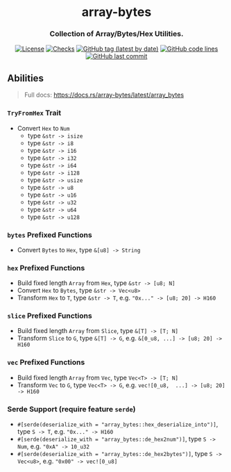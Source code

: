 <div align="center">

<!-- Logo -->
<!-- ![array-bytes]() -->

# array-bytes
### Collection of Array/Bytes/Hex Utilities.

[![License](https://img.shields.io/badge/License-GPLv3-blue.svg)](https://www.gnu.org/licenses/gpl-3.0)
[![Checks](https://github.com/hack-ink/array-bytes/actions/workflows/checks.yml/badge.svg?branch=main)](https://github.com/hack-ink/array-bytes/actions/workflows/checks.yml)
[![GitHub tag (latest by date)](https://img.shields.io/github/v/tag/hack-ink/array-bytes)](https://github.com/hack-ink/array-bytes/tags)
[![GitHub code lines](https://tokei.rs/b1/github/hack-ink/array-bytes)](https://github.com/hack-ink/array-bytes)
[![GitHub last commit](https://img.shields.io/github/last-commit/hack-ink/array-bytes?color=red&style=plastic)](https://github.com/hack-ink/array-bytes)

</div>

## Abilities
> Full docs: https://docs.rs/array-bytes/latest/array_bytes

### `TryFromHex` Trait
- Convert `Hex` to `Num`
	- type `&str -> isize`
	- type `&str -> i8`
	- type `&str -> i16`
	- type `&str -> i32`
	- type `&str -> i64`
	- type `&str -> i128`
	- type `&str -> usize`
	- type `&str -> u8`
	- type `&str -> u16`
	- type `&str -> u32`
	- type `&str -> u64`
	- type `&str -> u128`

### `bytes` Prefixed Functions
- Convert `Bytes` to `Hex`, type `&[u8] -> String`

### `hex` Prefixed Functions
- Build fixed length `Array` from `Hex`, type `&str -> [u8; N]`
- Convert `Hex` to `Bytes`, type  `&str -> Vec<u8>`
- Transform `Hex` to `T`, type `&str -> T`, e.g. `"0x..." -> [u8; 20] -> H160`

### `slice` Prefixed Functions
- Build fixed length `Array` from `Slice`, type `&[T] -> [T; N]`
- Transform `Slice` to `G`, type `&[T] -> G`, e.g. `&[0_u8, ...] -> [u8; 20] -> H160`

### `vec` Prefixed Functions
- Build fixed length `Array` from `Vec`, type `Vec<T> -> [T; N]`
- Transform `Vec` to `G`, type `Vec<T> -> G`, e.g. `vec![0_u8,  ...] -> [u8; 20] -> H160`

### Serde Support (require feature `serde`)
- `#[serde(deserialize_with = "array_bytes::hex_deserialize_into")]`, type `S -> T`, e.g. `"0x..." -> H160`
- `#[serde(deserialize_with = "array_bytes::de_hex2num")]`, type `S -> Num`, e.g. `"0xA" -> 10_u32`
- `#[serde(deserialize_with = "array_bytes::de_hex2bytes")]`, type `S -> Vec<u8>`, e.g. `"0x00" -> vec![0_u8]`
